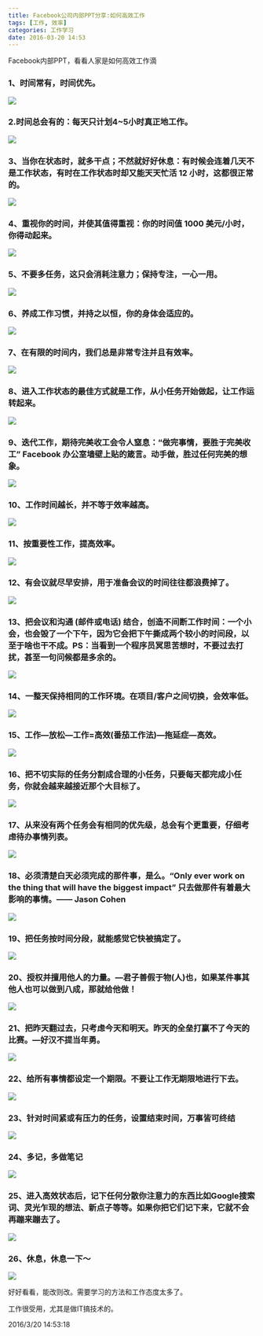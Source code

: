 ```yaml
---
title: Facebook公司内部PPT分享:如何高效工作
tags: [工作, 效率]
categories: 工作学习
date: 2016-03-20 14:53
---
```



Facebook内部PPT，看看人家是如何高效工作滴

### 1、时间常有，时间优先。

![](http://7xrl2u.com1.z0.glb.clouddn.com/isunman0001.jpg)

### 2.时间总会有的：每天只计划4~5小时真正地工作。

![](http://7xrl2u.com1.z0.glb.clouddn.com/isunman0002.jpg)

### 3、当你在状态时，就多干点；不然就好好休息：有时候会连着几天不是工作状态，有时在工作状态时却又能天天忙活 12 小时，这都很正常的。

![](http://7xrl2u.com1.z0.glb.clouddn.com/isunman0003.jpg)

### 4、重视你的时间，并使其值得重视：你的时间值 1000 美元/小时，你得动起来。
![](http://7xrl2u.com1.z0.glb.clouddn.com/isunman0004.jpg)

### 5、不要多任务，这只会消耗注意力；保持专注，一心一用。

![](http://7xrl2u.com1.z0.glb.clouddn.com/isunman0005.jpg)

### 6、养成工作习惯，并持之以恒，你的身体会适应的。

![](http://7xrl2u.com1.z0.glb.clouddn.com/isunman0006.jpg)

### 7、在有限的时间内，我们总是非常专注并且有效率。

![](http://7xrl2u.com1.z0.glb.clouddn.com/isunman0007.jpg)

### 8、进入工作状态的最佳方式就是工作，从小任务开始做起，让工作运转起来。

![](http://7xrl2u.com1.z0.glb.clouddn.com/isunman0008.jpg)

### 9、迭代工作，期待完美收工会令人窒息：“做完事情，要胜于完美收工” Facebook 办公室墙壁上贴的箴言。动手做，胜过任何完美的想象。

![](http://7xrl2u.com1.z0.glb.clouddn.com/isunman0009.jpg)

### 10、工作时间越长，并不等于效率越高。

![](http://7xrl2u.com1.z0.glb.clouddn.com/isunman0010.jpg)

### 11、按重要性工作，提高效率。

![](http://7xrl2u.com1.z0.glb.clouddn.com/isunman0011.jpg)

### 12、有会议就尽早安排，用于准备会议的时间往往都浪费掉了。

![](http://7xrl2u.com1.z0.glb.clouddn.com/isunman0012.jpg)

### 13、把会议和沟通 (邮件或电话) 结合，创造不间断工作时间：一个小会，也会毁了一个下午，因为它会把下午撕成两个较小的时间段，以至于啥也干不成。PS：当看到一个程序员冥思苦想时，不要过去打扰，甚至一句问候都是多余的。

![](http://7xrl2u.com1.z0.glb.clouddn.com/isunman0013.jpg)

### 14、一整天保持相同的工作环境。在项目/客户之间切换，会效率低。

![](http://7xrl2u.com1.z0.glb.clouddn.com/isunman0014.jpg)

### 15、工作—放松—工作=高效(番茄工作法)—拖延症—高效。

![](http://7xrl2u.com1.z0.glb.clouddn.com/isunman0015.jpg)

### 16、把不切实际的任务分割成合理的小任务，只要每天都完成小任务，你就会越来越接近那个大目标了。

![](http://7xrl2u.com1.z0.glb.clouddn.com/isunman0016.jpg)

### 17、从来没有两个任务会有相同的优先级，总会有个更重要，仔细考虑待办事情列表。

![](http://7xrl2u.com1.z0.glb.clouddn.com/isunman0017.jpg)

### 18、必须清楚白天必须完成的那件事，是么。“Only ever work on the thing that will have the biggest impact” 只去做那件有着最大影响的事情。—— Jason Cohen

![](http://7xrl2u.com1.z0.glb.clouddn.com/isunman0018.jpg)

### 19、把任务按时间分段，就能感觉它快被搞定了。

![](http://7xrl2u.com1.z0.glb.clouddn.com/isunman0019.jpg)

### 20、授权并擅用他人的力量。—君子善假于物(人)也，如果某件事其他人也可以做到八成，那就给他做！

![](http://7xrl2u.com1.z0.glb.clouddn.com/isunman0020.jpg)

### 21、把昨天翻过去，只考虑今天和明天。昨天的全垒打赢不了今天的比赛。—好汉不提当年勇。

![](http://7xrl2u.com1.z0.glb.clouddn.com/isunman0021.jpg)

### 22、给所有事情都设定一个期限。不要让工作无期限地进行下去。

![](http://7xrl2u.com1.z0.glb.clouddn.com/isunman0022.jpg)

### 23、针对时间紧或有压力的任务，设置结束时间，万事皆可终结

![](http://7xrl2u.com1.z0.glb.clouddn.com/isunman0023.jpg)

### 24、多记，多做笔记

![](http://7xrl2u.com1.z0.glb.clouddn.com/isunman0024.jpg)

### 25、进入高效状态后，记下任何分散你注意力的东西比如Google搜索词、灵光乍现的想法、新点子等等。如果你把它们记下来，它就不会再蹦来蹦去了。

![](http://7xrl2u.com1.z0.glb.clouddn.com/isunman0025.jpg)

### 26、休息，休息一下～

![](http://7xrl2u.com1.z0.glb.clouddn.com/isunman0026.jpg)

好好看看，能改则改。需要学习的方法和工作态度太多了。

工作很受用，尤其是做IT搞技术的。

2016/3/20 14:53:18 






